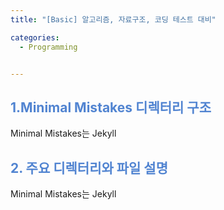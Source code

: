 ```yaml
---
title: "[Basic] 알고리즘, 자료구조, 코딩 테스트 대비"

categories:
  - Programming


---
```



## <span style="color:rgb(81, 132, 209) ;"> 1.Minimal Mistakes 디렉터리 구조
Minimal Mistakes는 Jekyll
<br>

## <span style="color:rgb(81, 132, 209) ;"> 2. 주요 디렉터리와 파일 설명
Minimal Mistakes는 Jekyll